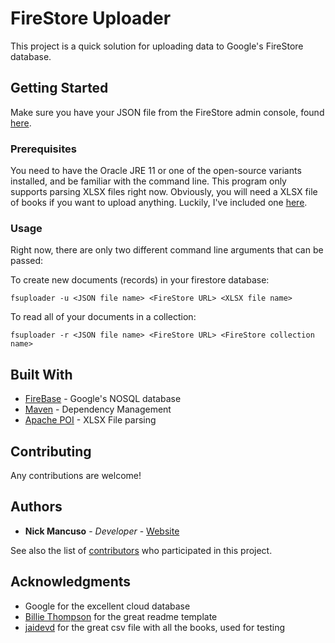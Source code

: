 # FireStore Uploader

This project is a quick solution for uploading data to Google's FireStore database.
## Getting Started

Make sure you have your JSON file from the FireStore admin console, found [here](https://console.firebase.google.com/).

### Prerequisites

You need to have the Oracle JRE 11 or one of the open-source variants installed, and be familiar with the command line.
This program only supports parsing XLSX files right now. Obviously, you will need a XLSX file of books if you want to upload
anything.  Luckily, I've included one [here](https://github.com/nmancus1/FireStoreUploader/blob/master/book_data/TextBooks.xlsx).


### Usage

Right now, there are only two different command line arguments that can be passed:

To create new documents (records) in your firestore database:

```
fsuploader -u <JSON file name> <FireStore URL> <XLSX file name>
```

To read all of your documents in a collection:
```
fsuploader -r <JSON file name> <FireStore URL> <FireStore collection name>
```


## Built With

* [FireBase](https://firebase.google.com/) - Google's NOSQL database
* [Maven](https://maven.apache.org/) - Dependency Management
* [Apache POI](https://poi.apache.org/apidocs/dev/org/apache/poi/xssf/usermodel/XSSFWorkbook.html) - XLSX File parsing

## Contributing

Any contributions are welcome!

## Authors

* **Nick Mancuso** - *Developer* - [Website](https://www.nickmancuso.dev)

See also the list of [contributors](https://github.com/nmancus1/FireStoreUploader/graphs/contributors) who participated in this project.

## Acknowledgments

* Google for the excellent cloud database
* [Billie Thompson](https://gist.github.com/PurpleBooth/109311bb0361f32d87a2) for the great readme template
* [jaidevd](https://gist.github.com/jaidevd/23aef12e9bf56c618c41) for the great csv file with all the books,
used for testing
